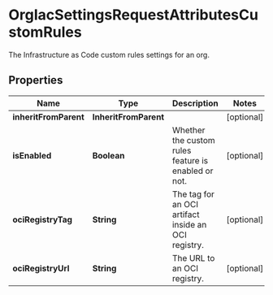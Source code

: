 

# OrgIacSettingsRequestAttributesCustomRules

The Infrastructure as Code custom rules settings for an org.

## Properties

| Name | Type | Description | Notes |
|------------ | ------------- | ------------- | -------------|
|**inheritFromParent** | **InheritFromParent** |  |  [optional] |
|**isEnabled** | **Boolean** | Whether the custom rules feature is enabled or not. |  [optional] |
|**ociRegistryTag** | **String** | The tag for an OCI artifact inside an OCI registry. |  [optional] |
|**ociRegistryUrl** | **String** | The URL to an OCI registry. |  [optional] |



